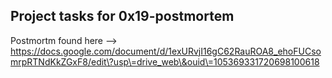 ## Project tasks for 0x19-postmortem
 Postmortm found here --> https://docs.google.com/document/d/1exURvjI16gC62RauROA8_ehoFUCsomrpRTNdKkZGxF8/edit\?usp\=drive_web\&ouid\=105369331720698100618
